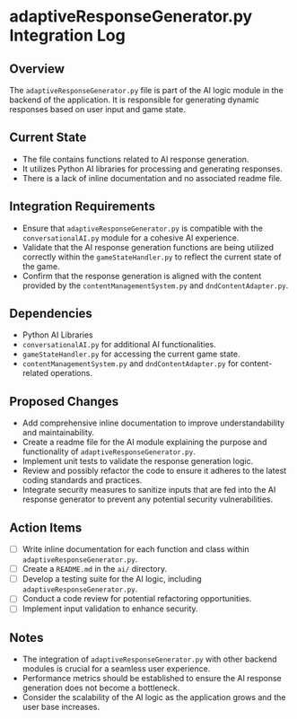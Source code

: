 # adaptiveResponseGenerator.py Integration Log

## Overview
The `adaptiveResponseGenerator.py` file is part of the AI logic module in the backend of the application. It is responsible for generating dynamic responses based on user input and game state.

## Current State
- The file contains functions related to AI response generation.
- It utilizes Python AI libraries for processing and generating responses.
- There is a lack of inline documentation and no associated readme file.

## Integration Requirements
- Ensure that `adaptiveResponseGenerator.py` is compatible with the `conversationalAI.py` module for a cohesive AI experience.
- Validate that the AI response generation functions are being utilized correctly within the `gameStateHandler.py` to reflect the current state of the game.
- Confirm that the response generation is aligned with the content provided by the `contentManagementSystem.py` and `dndContentAdapter.py`.

## Dependencies
- Python AI Libraries
- `conversationalAI.py` for additional AI functionalities.
- `gameStateHandler.py` for accessing the current game state.
- `contentManagementSystem.py` and `dndContentAdapter.py` for content-related operations.

## Proposed Changes
- Add comprehensive inline documentation to improve understandability and maintainability.
- Create a readme file for the AI module explaining the purpose and functionality of `adaptiveResponseGenerator.py`.
- Implement unit tests to validate the response generation logic.
- Review and possibly refactor the code to ensure it adheres to the latest coding standards and practices.
- Integrate security measures to sanitize inputs that are fed into the AI response generator to prevent any potential security vulnerabilities.

## Action Items
- [ ] Write inline documentation for each function and class within `adaptiveResponseGenerator.py`.
- [ ] Create a `README.md` in the `ai/` directory.
- [ ] Develop a testing suite for the AI logic, including `adaptiveResponseGenerator.py`.
- [ ] Conduct a code review for potential refactoring opportunities.
- [ ] Implement input validation to enhance security.

## Notes
- The integration of `adaptiveResponseGenerator.py` with other backend modules is crucial for a seamless user experience.
- Performance metrics should be established to ensure the AI response generation does not become a bottleneck.
- Consider the scalability of the AI logic as the application grows and the user base increases.